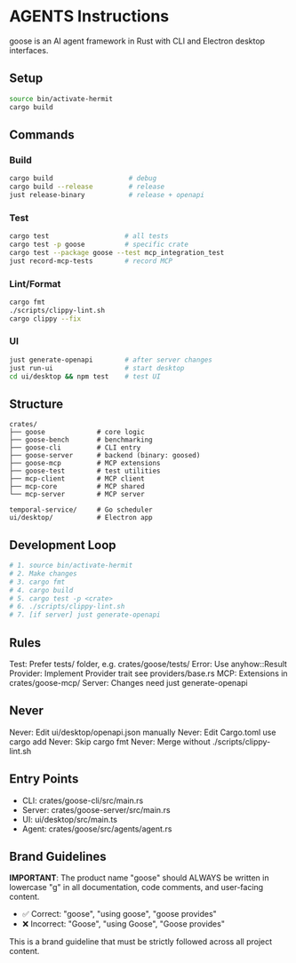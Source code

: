 # AGENTS Instructions

goose is an AI agent framework in Rust with CLI and Electron desktop interfaces.

## Setup
```bash
source bin/activate-hermit
cargo build
```

## Commands

### Build
```bash
cargo build                   # debug
cargo build --release         # release  
just release-binary           # release + openapi
```

### Test
```bash
cargo test                   # all tests
cargo test -p goose          # specific crate
cargo test --package goose --test mcp_integration_test
just record-mcp-tests        # record MCP
```

### Lint/Format
```bash
cargo fmt
./scripts/clippy-lint.sh
cargo clippy --fix
```

### UI
```bash
just generate-openapi        # after server changes
just run-ui                  # start desktop
cd ui/desktop && npm test    # test UI
```

## Structure
```
crates/
├── goose             # core logic
├── goose-bench       # benchmarking
├── goose-cli         # CLI entry
├── goose-server      # backend (binary: goosed)
├── goose-mcp         # MCP extensions
├── goose-test        # test utilities
├── mcp-client        # MCP client
├── mcp-core          # MCP shared
└── mcp-server        # MCP server

temporal-service/     # Go scheduler
ui/desktop/           # Electron app
```

## Development Loop
```bash
# 1. source bin/activate-hermit
# 2. Make changes
# 3. cargo fmt
# 4. cargo build
# 5. cargo test -p <crate>
# 6. ./scripts/clippy-lint.sh
# 7. [if server] just generate-openapi
```

## Rules

Test: Prefer tests/ folder, e.g. crates/goose/tests/
Error: Use anyhow::Result
Provider: Implement Provider trait see providers/base.rs
MCP: Extensions in crates/goose-mcp/
Server: Changes need just generate-openapi

## Never

Never: Edit ui/desktop/openapi.json manually
Never: Edit Cargo.toml use cargo add
Never: Skip cargo fmt
Never: Merge without ./scripts/clippy-lint.sh

## Entry Points
- CLI: crates/goose-cli/src/main.rs
- Server: crates/goose-server/src/main.rs
- UI: ui/desktop/src/main.ts
- Agent: crates/goose/src/agents/agent.rs

## Brand Guidelines

**IMPORTANT**: The product name "goose" should ALWAYS be written in lowercase "g" in all documentation, code comments, and user-facing content.

- ✅ Correct: "goose", "using goose", "goose provides"
- ❌ Incorrect: "Goose", "using Goose", "Goose provides"

This is a brand guideline that must be strictly followed across all project content.
